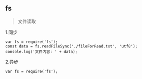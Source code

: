 ## fs

> 文件读取

1.同步

```
var fs = require('fs');
const data = fs.readFileSync('./fileForRead.txt', 'utf8');
console.log('文件内容: ' + data);
```

2.异步


```
var fs = require('fs');

```

